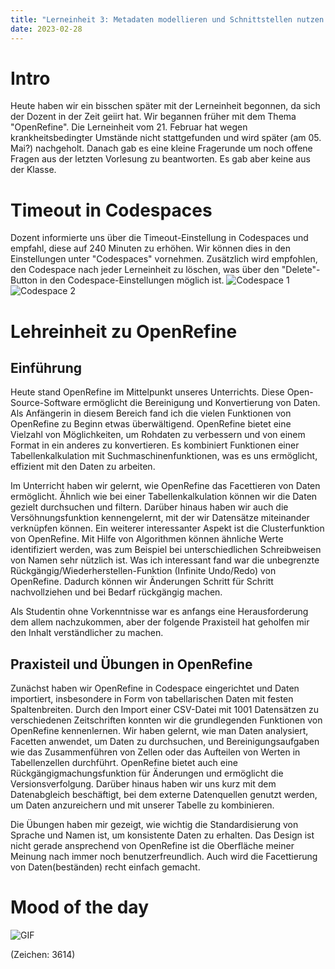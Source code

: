 ```yaml
---
title: "Lerneinheit 3: Metadaten modellieren und Schnittstellen nutzen 1/2 (OpenRefine)"
date: 2023-02-28
---
```


# Intro

Heute haben wir ein bisschen später mit der Lerneinheit begonnen, da sich der Dozent in der Zeit geiirt hat. Wir begannen früher mit dem Thema "OpenRefine". Die Lerneinheit vom 21. Februar hat wegen krankheitsbedingter Umstände nicht stattgefunden und wird später (am 05. Mai?) nachgeholt. Danach gab es eine kleine Fragerunde um noch offene Fragen aus der letzten Vorlesung zu beantworten. Es gab aber keine aus der Klasse.

# Timeout in Codespaces
Dozent informierte uns über die Timeout-Einstellung in Codespaces und empfahl, diese auf 240 Minuten zu erhöhen. Wir können dies in den Einstellungen unter "Codespaces" vornehmen. Zusätzlich wird empfohlen, den Codespace nach jeder Lerneinheit zu löschen, was über den "Delete"-Button in den Codespace-Einstellungen möglich ist.
![Codespace 1](https://pad.gwdg.de/uploads/93466426-b238-4abe-99aa-35eb70a6a02b.png)
![Codespace 2](https://pad.gwdg.de/uploads/7426fdc7-f278-4630-83df-cba152585a73.png)


# Lehreinheit zu OpenRefine

## Einführung
Heute stand OpenRefine im Mittelpunkt unseres Unterrichts. Diese Open-Source-Software ermöglicht die Bereinigung und Konvertierung von Daten. Als Anfängerin in diesem Bereich fand ich die vielen Funktionen von OpenRefine zu Beginn etwas überwältigend.  OpenRefine bietet eine Vielzahl von Möglichkeiten, um Rohdaten zu verbessern und von einem Format in ein anderes zu konvertieren. Es kombiniert Funktionen einer Tabellenkalkulation mit Suchmaschinenfunktionen, was es uns ermöglicht, effizient mit den Daten zu arbeiten.

Im Unterricht haben wir gelernt, wie OpenRefine das Facettieren von Daten ermöglicht. Ähnlich wie bei einer Tabellenkalkulation können wir die Daten gezielt durchsuchen und filtern. Darüber hinaus haben wir auch die Versöhnungsfunktion kennengelernt, mit der wir Datensätze miteinander verknüpfen können. Ein weiterer interessanter Aspekt ist die Clusterfunktion von OpenRefine. Mit Hilfe von Algorithmen können ähnliche Werte identifiziert werden, was zum Beispiel bei unterschiedlichen Schreibweisen von Namen sehr nützlich ist. Was ich interessant fand war die unbegrenzte Rückgängig/Wiederherstellen-Funktion (Infinite Undo/Redo) von OpenRefine. Dadurch können wir Änderungen Schritt für Schritt nachvollziehen und bei Bedarf rückgängig machen.

Als Studentin ohne Vorkenntnisse war es anfangs eine Herausforderung dem allem nachzukommen, aber der folgende Praxisteil hat geholfen mir den Inhalt verständlicher zu machen.

## Praxisteil und Übungen in OpenRefine
Zunächst haben wir OpenRefine in Codespace eingerichtet und Daten importiert, insbesondere in Form von tabellarischen Daten mit festen Spaltenbreiten. Durch den Import einer CSV-Datei mit 1001 Datensätzen zu verschiedenen Zeitschriften konnten wir die grundlegenden Funktionen von OpenRefine kennenlernen. Wir haben gelernt, wie man Daten analysiert, Facetten anwendet, um Daten zu durchsuchen, und Bereinigungsaufgaben wie das Zusammenführen von Zellen oder das Aufteilen von Werten in Tabellenzellen durchführt. OpenRefine bietet auch eine Rückgängigmachungsfunktion für Änderungen und ermöglicht die Versionsverfolgung. Darüber hinaus haben wir uns kurz mit dem Datenabgleich beschäftigt, bei dem externe Datenquellen genutzt werden, um Daten anzureichern und mit unserer Tabelle zu kombinieren.

Die Übungen haben mir gezeigt, wie wichtig die Standardisierung von Sprache und Namen ist, um konsistente Daten zu erhalten. Das Design ist nicht gerade ansprechend von OpenRefine ist die Oberfläche meiner Meinung nach immer noch benutzerfreundlich. Auch wird die Facettierung von Daten(beständen) recht einfach gemacht.

# Mood of the day

![GIF](https://rosalindparr.files.wordpress.com/2015/02/open-refine.gif)

(Zeichen: 3614)

